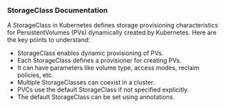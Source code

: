 ### **StorageClass Documentation**

A StorageClass in Kubernetes defines storage provisioning characteristics for PersistentVolumes (PVs) dynamically created by Kubernetes. Here are the key points to understand:

- StorageClass enables dynamic provisioning of PVs.
- Each StorageClass defines a provisioner for creating PVs.
- It can have parameters like volume type, access modes, reclaim policies, etc.
- Multiple StorageClasses can coexist in a cluster.
- PVCs use the default StorageClass if not specified explicitly.
- The default StorageClass can be set using annotations.